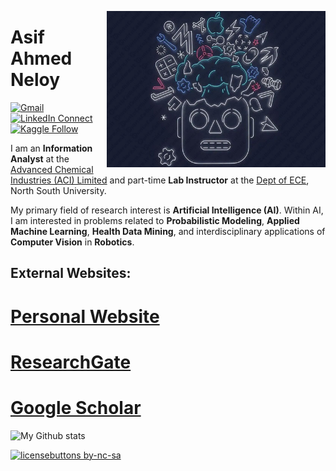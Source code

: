 <a target="_blank" href="https://shunjid.github.io"><img height = "250" width="350" align="right" src="https://github.com/NeloyNSU/NeloyNSU/blob/master/Images/1.jpg"></a>

# Asif Ahmed Neloy

[![Gmail](https://img.shields.io/badge/%20-Send%20Mail-black?color=14171A&labelColor=ef5350&logo=gmail&logoColor=ffffff)](mailto:asif.neloy@northsouth.edu)
[![LinkedIn Connect](https://img.shields.io/badge/%20-Connect-black?color=14171A&labelColor=212121&logo=linkedin&logoColor=ffffff)](https://www.linkedin.com/in/aaneloy/)
[![Kaggle Follow](https://img.shields.io/badge/%20-Follow-black?color=14171A&labelColor=37474f&logo=kaggle&logoColor=4fc3f7)](https://www.kaggle.com/aaneloy)

I am an **Information Analyst** at the [Advanced Chemical Industries (ACI) Limited](http://www.aci-bd.com/) and part-time **Lab Instructor** at the [Dept of ECE](http://ece.northsouth.edu/), North South University.


My primary field of research interest is **Artificial Intelligence (AI)**. Within AI, I am interested in problems related to **Probabilistic Modeling**, **Applied Machine Learning**, **Health Data Mining**, and interdisciplinary applications of **Computer Vision** in **Robotics**.

## External Websites:
# [Personal Website](https://aaneloy.netlify.app/)
# [ResearchGate](https://www.researchgate.net/profile/Asif_Neloy)
# [Google Scholar](https://scholar.google.com/citations?user=WjL1EDcAAAAJ&hl=en)




![My Github stats](https://github-readme-stats.vercel.app/api?username=NeloyNSU&show_icons=true&hide_border=true)
<!--
**NeloyNSU/NeloyNSU** is a ✨ _special_ ✨ repository because its `README.md` (this file) appears on your GitHub profile.

Here are some ideas to get you started:

- 🔭 I’m currently working on ...
- 🌱 I’m currently learning ...
- 👯 I’m looking to collaborate on ...
- 🤔 I’m looking for help with ...
- 💬 Ask me about ...
- 📫 How to reach me: ...
- 😄 Pronouns: ...
- ⚡ Fun fact: ...
-->
[![licensebuttons by-nc-sa](https://licensebuttons.net/l/by-nc-sa/3.0/88x31.png)](https://creativecommons.org/licenses/by-nc-sa/4.0)
